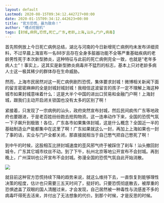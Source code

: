 ```yaml
---
layout: default
Lastmod: 2020-08-15T09:34:12.442727+00:00
date: 2020-01-15T09:34:12.442623+00:00
title: "官方恐慌，最为致命！"
author: "槽点挖掘机"
tags: [封城,病例,恐慌,死亡,广东,老龄,上海,汕头,门户,病毒]
---
```


首先照例放上今日死亡病例总结，湖北与河南的今日新增死亡病例均未发布详细资料，不过早晨上海宣布一名88岁且存在全身多脏器功能不全等严重基础疾病的老龄男性死于本次新型肺炎，这种特征与此前的死亡病例完全一致，也就是“老年多病人士”！事实上，这其实是新型肺炎病毒并不猛烈的标志，基本上只对老龄多病人士这一极其稀少的群体存在生命威胁。

然而，上海市民居然对这一死亡病例剧烈恐慌，集体要求封城！微博相关新闻下面的留言密密麻麻的全是封城封城封城！我相信这波留言的孩子一定不理解上海这种城市如果封城意味着什么：这是大半个中国的进出口贸易和金融门户啊！上海封城，跟我们主动开启闭关锁国也没有太多的区别了啊！

紧接着，只发现了一宗病例的汕头，政府突然宣布封城，然后民间疯传广东等地政府也要跟进，于是老百姓纷纷跑去抢购物资。这一连串动作下来，全国的恐慌气氛一下子飙升到极致！各位，广东各市如果集体封城，这是什么概念？全国近一半的基础制造业产能都集中在这里了啊！广东如果就这么一封，再加上上海如果也一封了事的话，实业与门户全都关闭，那直接就相当于自己憋气把自己憋死了啊！

到中午的时候，这股相互比拼封城速度的歪风邪气终于被踩住了刹车！汕头撤回封城令，广东其它城市纹丝不动。到了下午，杭州北京等地公开宣布不会封城。再到晚上，广州深圳也公开宣布不会封城。弥漫全国的恐慌气氛自此开始消散。

![](https://images.weserv.nl/?url=https%3A//mmbiz.qpic.cn/mmbiz_jpg/m312mfLHFZqtYjfVWZGzic4TIPR777p87AiaYvA2XLOAzZzvHodDyggrFxCMoM6ibKs8e1C09NhEMAKW384OKEbkg/640%3Fwx_fmt%3Djpeg)

就目前这种官方恐慌持续下降的趋势来说，就这么维持下去，一直恢复到能够理性决策的程度，估计也只需要三五天时间了，挺好的。只要恐慌彻底散去，被厚重的恐惧遮盖了双眼的国人清醒过来，才会发现，自己居然被一种毒性与流感差不多的病毒吓得死去活来，并付出了无法想象的代价。到那个时候，才是反思的时候。

